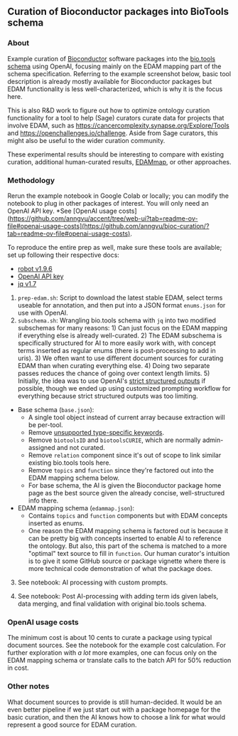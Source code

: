 
## Curation of Bioconductor packages into BioTools schema

### About

Example curation of [Bioconductor](https://bioconductor.org/) software packages into the [bio.tools schema](https://github.com/bio-tools/biotoolsSchema) using OpenAI, focusing mainly on the EDAM mapping part of the schema specification. Referring to the example screenshot below, basic tool description is already mostly available for Bioconductor packages but EDAM functionality is less well-characterized, which is why it is the focus here.  



This is also R&D work to figure out how to optimize ontology curation functionality for a tool to help (Sage) curators curate data for projects that involve EDAM, such as https://cancercomplexity.synapse.org/Explore/Tools and https://openchallenges.io/challenge. Aside from Sage curators, this might also be useful to the wider curation community.

These experimental results should be interesting to compare with existing curation, additional human-curated results, [EDAMmap](https://github.com/edamontology/edammap), or other approaches. 

### Methodology

Rerun the example notebook in Google Colab or locally; you can modify the notebook to plug in other packages of interest. 
You will only need an OpenAI API key. 
*See [OpenAI usage costs](https://github.com/anngvu/accent/tree/web-ui?tab=readme-ov-file#openai-usage-costs](https://github.com/anngvu/bioc-curation/?tab=readme-ov-file#openai-usage-costs).

To reproduce the entire prep as well, make sure these tools are available; set up following their respective docs:
- [robot v1.9.6](http://robot.obolibrary.org/)
- [OpenAI API key](https://platform.openai.com/docs/quickstart)
- [jq v1.7](https://jqlang.github.io/jq/) 

1. `prep-edam.sh`: Script to download the latest stable EDAM, select terms useable for annotation, and then put into a JSON format `enums.json` for use with OpenAI.
2. `subschema.sh`: Wrangling bio.tools schema with `jq` into two modified subschemas for many reasons: 1) Can just focus on the EDAM mapping if everything else is already well-curated. 2) The EDAM subschema is specifically structured for AI to more easily work with, with concept terms inserted as regular enums (there is post-processing to add in uris). 3) We often want to use different document sources for curating EDAM than when curating everything else. 4) Doing two separate passes reduces the chance of going over context length limits. 5) Initially, the idea was to use OpenAI's [strict structured outputs](https://platform.openai.com/docs/guides/structured-outputs/supported-schemas) if possible, though we ended up using customized prompting workflow for everything because strict structured outputs was too limiting. 
  - Base schema (`base.json`):
    - A single tool object instead of current array because extraction will be per-tool.
    - Remove [unsupported type-specific keywords](https://platform.openai.com/docs/guides/structured-outputs/some-type-specific-keywords-are-not-yet-supported). 
    - Remove `biotoolsID` and `biotoolsCURIE`, which are normally admin-assigned and not curated. 
    - Remove `relation` component since it's out of scope to link similar existing bio.tools tools here.  
    - Remove `topics` and `function` since they're factored out into the EDAM mapping schema below.
    - For base schema, the AI is given the Bioconductor package home page as the best source given the already concise, well-structured info there. 
  - EDAM mapping schema (`edammap.json`):
    - Contains `topics` and `function` components but with EDAM concepts inserted as enums.
    - One reason the EDAM mapping schema is factored out is because it can be pretty big with concepts inserted to enable AI to reference the ontology. But also, this part of the schema is matched to a more "optimal" text source to fill in `function`. Our human curator's intuition is to give it some GitHub source or package vignette where there is more technical code demonstration of what the package does.

3. See notebook: AI processing with custom prompts.

4. See notebook: Post AI-processing with adding term ids given labels, data merging, and final validation with original bio.tools schema. 

### OpenAI usage costs

The minimum cost is about 10 cents to curate a package using typical document sources. See the notebook for the example cost calculation. For further exploration with *a lot* more examples, one can focus only on the EDAM mapping schema or translate calls to the batch API for 50% reduction in cost.

### Other notes

What document sources to provide is still human-decided. It would be an even better pipeline if we just start out with a package homepage for the basic curation, and then the AI knows how to choose a link for what would represent a good source for EDAM curation. 

